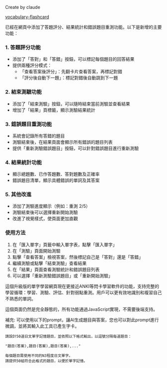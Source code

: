 Create by claude

[vocabulary-flashcard](https://mikehuangcloud.github.io/Anki-tools/vocabulary-flashcard.html)

已經在網頁中添加了答題評分、結果統計和錯誤題目重測功能。以下是新增的主要功能：

### 1. 答題評分功能
- 添加了「答對」和「答錯」按鈕，可以標記每個題目的回答結果
- 提供兩種評分模式：
  - 「查看答案後評分」：先翻卡片查看答案，再標記對錯
  - 「評分後自動下一題」：標記對錯後自動跳到下一題

### 2. 結束測驗功能
- 添加了「結束測驗」按鈕，可以隨時結束當前測驗並查看結果
- 增加了「結果」頁標籤，顯示測驗結果統計

### 3. 錯誤題目重測功能
- 系統會記錄所有答錯的題目
- 測驗結束後，在結果頁面會顯示所有錯誤的題目列表
- 提供「重新測驗錯誤題目」按鈕，可以針對錯誤題目進行重新測驗

### 4. 結果統計功能
- 顯示總題數、已作答題數、答對題數及正確率
- 錯誤題目清單，顯示具體錯誤的單詞及其答案

### 5. 其他改進
- 添加了測驗進度顯示（例如：重測 2/5）
- 測驗結束後可以選擇重新開始測驗
- 改進了視覺樣式，使頁面更加直觀

### 使用方法
1. 在「匯入單字」頁籤中輸入單字表，點擊「匯入單字」
2. 在「測驗」頁面開始測驗
3. 點擊「查看答案」檢視答案，然後標記自己是「答對」還是「答錯」
4. 繼續測驗或點擊「結束測驗」查看結果
5. 在「結果」頁面查看測驗統計和錯誤題目列表
6. 可以選擇「重新測驗錯誤題目」或「重新開始測驗」

這個升級版的單字學習網頁現在更接近ANKI等閃卡學習軟件的功能，支持完整的學習循環：學習、測驗、評估、針對弱點重測。用戶可以更有效地識別和複習自己不熟悉的單詞。

這個頁面仍然是完全靜態的，所有功能通過JavaScript實現，不需要後端支持。


補充:
可以使用以下的prompt，讓AI生成題目與答案，您也可以對此prompt進行微調，並將其輸入此工具已產生字卡。

   ```
   請設計50道日文單字記憶題目，並依照以下格式輸出，以逗號分隔每道題目：
   
   "題目(答案),題目(答案),題目(答案),..."
   
   每個題目需使用不同的N3程度日文單字。
   請提供50組符合此格式的題目，以便於單字記憶。
   ```

